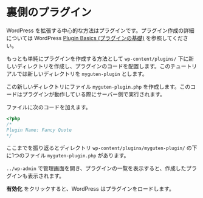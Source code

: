 <!--
# Plugins Background
-->
# 裏側のプラグイン

<!--
The primary means of extending WordPress is the plugin. The WordPress [Plugin Basics](https://developer.wordpress.org/plugins/plugin-basics/) documentation provides details on building a plugin. 

The quickest way to start is to create a new directory in `wp-content/plugins/` to contain your plugin code. For this example, call it `myguten-plugin`.

Inside this new directory, create a file called `myguten-plugin.php`. This is the server-side code that runs when your plugin is active. 
-->
WordPress を拡張する中心的な方法はプラグインです。プラグイン作成の詳細については WordPress [Plugin Basics (プラグインの基礎)](https://developer.wordpress.org/plugins/plugin-basics/) を参照してください。

もっとも単純にプラグインを作成する方法として `wp-content/plugins/` 下に新しいディレクトリを作成し、プラグインのコードを配置します。このチュートリアルでは新しいディレクトリを `myguten-plugin` とします。

この新しいディレクトリにファイル `myguten-plugin.php` を作成します。このコードはプラグインが動作している際にサーバー側で実行されます。

<!--
For now, add the following code in the file:
-->
ファイルに次のコードを加えます。

```php
<?php
/*
Plugin Name: Fancy Quote
*/
```

<!--
To summarize, you should have a directory `wp-content/plugins/myguten-plugin/` which has the single file `myguten-plugin.php`. 

Once that is in place, go to your plugins list in `wp-admin` and you should see your plugin listed.

Click **Activate** and your plugin will load with WordPress.
-->
ここまでを振り返るとディレクトリ `wp-content/plugins/myguten-plugin/` の下に1つのファイル `myguten-plugin.php` があります。

`../wp-admin` で管理画面を開き、プラグインの一覧を表示すると、作成したプラグインも表示されます。

**有効化** をクリックすると、WordPress はプラグインをロードします。
